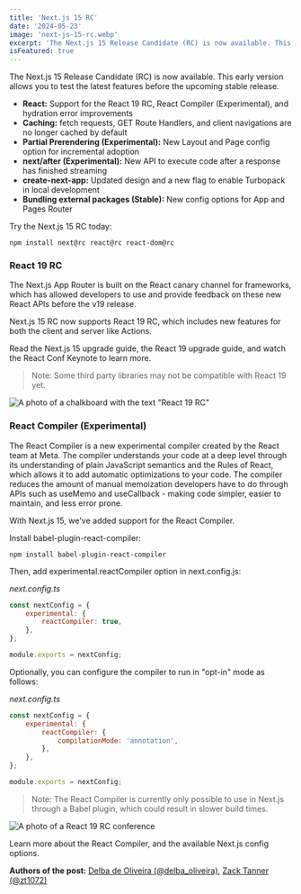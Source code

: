 ```yaml
---
title: 'Next.js 15 RC'
date: '2024-05-23'
image: 'next-js-15-rc.webp'
excerpt: 'The Next.js 15 Release Candidate (RC) is now available. This early version allows you to test the latest features before the upcoming stable release.'
isFeatured: true
---
```


The Next.js 15 Release Candidate (RC) is now available. This early version allows you to test the latest features before
the upcoming stable release.

-   **React:** Support for the React 19 RC, React Compiler (Experimental), and hydration error improvements
-   **Caching:** fetch requests, GET Route Handlers, and client navigations are no longer cached by default
-   **Partial Prerendering (Experimental):** New Layout and Page config option for incremental adoption
-   **next/after (Experimental):** New API to execute code after a response has finished streaming
-   **create-next-app:** Updated design and a new flag to enable Turbopack in local development
-   **Bundling external packages (Stable):** New config options for App and Pages Router

Try the Next.js 15 RC today:

```
npm install next@rc react@rc react-dom@rc
```

### React 19 RC

The Next.js App Router is built on the React canary channel for frameworks, which has allowed developers to use and
provide feedback on these new React APIs before the v19 release.

Next.js 15 RC now supports React 19 RC, which includes new features for both the client and server like Actions.

Read the Next.js 15 upgrade guide, the React 19 upgrade guide, and watch the React Conf Keynote to learn more.

> Note: Some third party libraries may not be compatible with React 19 yet.

![A photo of a chalkboard with the text "React 19 RC"](chalkboard.webp)

### React Compiler (Experimental)

The React Compiler is a new experimental compiler created by the React team at Meta. The compiler understands your code
at a deep level through its understanding of plain JavaScript semantics and the Rules of React, which allows it to add
automatic optimizations to your code. The compiler reduces the amount of manual memoization developers have to do
through APIs such as useMemo and useCallback - making code simpler, easier to maintain, and less error prone.

With Next.js 15, we've added support for the React Compiler.

Install babel-plugin-react-compiler:

```
npm install babel-plugin-react-compiler
```

Then, add experimental.reactCompiler option in next.config.js:

_next.config.ts_

```js
const nextConfig = {
    experimental: {
        reactCompiler: true,
    },
};

module.exports = nextConfig;
```

Optionally, you can configure the compiler to run in "opt-in" mode as follows:

_next.config.ts_

```js
const nextConfig = {
    experimental: {
        reactCompiler: {
            compilationMode: 'annotation',
        },
    },
};

module.exports = nextConfig;
```

> Note: The React Compiler is currently only possible to use in Next.js through a Babel plugin, which could result in
> slower build times.

![A photo of a React 19 RC conference](conference.webp)

Learn more about the React Compiler, and the available Next.js config options.

**Authors of the post:** [Delba de Oliveira (@delba_oliveira)](https://twitter.com/delba_oliveira), [Zack Tanner (@zt1072)](https://twitter.com/zt1072)
